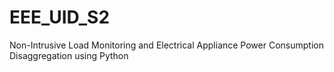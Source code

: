 # EEE_UID_S2
Non-Intrusive Load Monitoring and Electrical Appliance Power Consumption Disaggregation using Python
